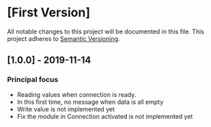 # [First Version] 
All notable changes to this project will be documented in this file.
This project adheres to [Semantic Versioning](http://semver.org/).

## [1.0.0] - 2019-11-14
### Principal focus
- Reading values when connection is ready.
- In this first time, no message when data is all empty
- Write value is not implemented yet
- Fix the module in Connection activated is not implemented yet

